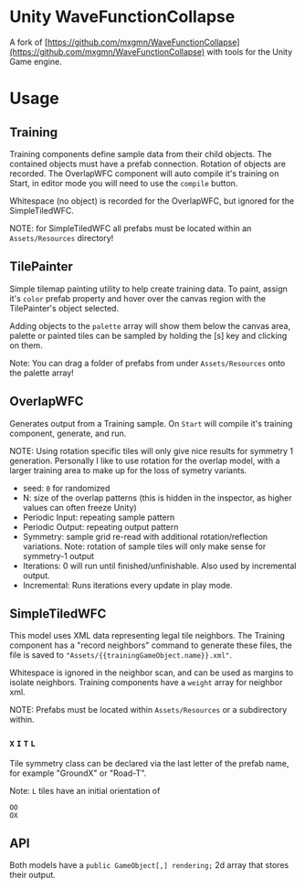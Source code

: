 # Unity WaveFunctionCollapse

A fork of [https://github.com/mxgmn/WaveFunctionCollapse](https://github.com/mxgmn/WaveFunctionCollapse) with tools for the Unity Game engine.

# Usage

## Training

Training components define sample data from their child objects.  The contained objects must have a prefab connection. Rotation of objects are recorded.  The OverlapWFC component will auto compile it's training on Start, in editor mode you will need to use the `compile` button.  

Whitespace (no object) is recorded for the OverlapWFC, but ignored for the SimpleTiledWFC.

NOTE: for SimpleTiledWFC all prefabs must be located within an `Assets/Resources` directory!

## TilePainter

Simple tilemap painting utility to help create training data.  To paint, assign it's `color` prefab property and hover over the canvas region with the TilePainter's object selected.

Adding objects to the `palette` array will show them below the canvas area, palette or painted tiles can be sampled by holding the [s] key and clicking on them.

Note: You can drag a folder of prefabs from under `Assets/Resources` onto the palette array!


## OverlapWFC

Generates output from a Training sample.  On `Start` will compile it's training component, generate, and run.

NOTE: Using rotation specific tiles will only give nice results for symmetry 1 generation.  Personally I like to use rotation for the overlap model, with a larger training area to make up for the loss of symetry variants.

* seed: `0` for randomized
* N: size of the overlap patterns (this is hidden in the inspector, as higher values can often freeze Unity)
* Periodic Input: repeating sample pattern
* Periodic Output: repeating output pattern
* Symmetry: sample grid re-read with additional rotation/reflection variations. Note: rotation of sample tiles will only make sense for symmetry-1 output
* Iterations: 0 will run until finished/unfinishable. Also used by incremental output.
* Incremental: Runs iterations every update in play mode.

## SimpleTiledWFC

This model uses XML data representing legal tile neighbors.  The Training component has a "record neighbors" command to generate these files, the file is saved to `"Assets/{{trainingGameObject.name}}.xml"`.

Whitespace is ignored in the neighbor scan, and can be used as margins to isolate neighbors.  Training components have a `weight` array for neighbor xml.

NOTE: Prefabs must be located within `Assets/Resources` or a subdirectory within. 

### `X` `I` `T` `L`

Tile symmetry class can be declared via the last letter of the prefab name, for example "GroundX" or "Road-T".

Note: `L` tiles have an initial orientation of 
```
OO
OX
```

## API

Both models have a `public GameObject[,] rendering;` 2d array that stores their output.
